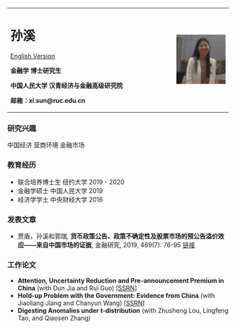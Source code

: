 <table border="0">
  <tr>
    <td width="75%">
      <h1>孙溪</h1> <a href="/index.html">English Version</a>
      <p><b>金融学 博士研究生</b></p>
      <p><b>中国人民大学 汉青经济与金融高级研究院</b></p>
      <p><b>邮箱：xi.sun@ruc.edu.cn</b></p>
    </td>
    <td width="25%">
      <img src="/WWII.jpg" width="100%"> 
    </td>
  </tr>
</table>

### 研究兴趣
中国经济 营商环境 金融市场

### 教育经历
- 联合培养博士生 纽约大学 2019 - 2020  
- 金融学硕士 中国人民大学 2019  
- 经济学学士 中央财经大学 2016  

### 发表文章
-  贾盾，孙溪和郭瑞, **货币政策公告、政策不确定性及股票市场的预公告溢价效应——来自中国市场的证据**, 金融研究, 2019, 469(7): 76-95 [链接](http://www.jryj.org.cn/CN/Y2019/V469/I7/76) 

### 工作论文
- **Attention, Uncertainty Reduction and Pre-announcement Premium in China** (with Dun Jia and Rui Guo) [[SSRN](https://papers.ssrn.com/sol3/papers.cfm?abstract_id=3114038)] 
- **Hold-up Problem with the Government: Evidence from China** (with Jiaoliang Jiang and Chanyun Wang) [[SSRN](https://papers.ssrn.com/sol3/papers.cfm?abstract_id=3423523)]  
- **Digesting Anomalies under t-distribution** (with Zhusheng Lou, Lingfeng Tao, and Qiaosen Zhang)

